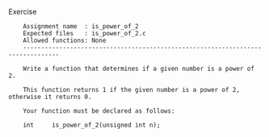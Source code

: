 Exercise

        Assignment name  : is_power_of_2
        Expected files   : is_power_of_2.c
        Allowed functions: None
        --------------------------------------------------------------------------------

        Write a function that determines if a given number is a power of 2.

        This function returns 1 if the given number is a power of 2, otherwise it returns 0.

        Your function must be declared as follows:

        int	    is_power_of_2(unsigned int n);